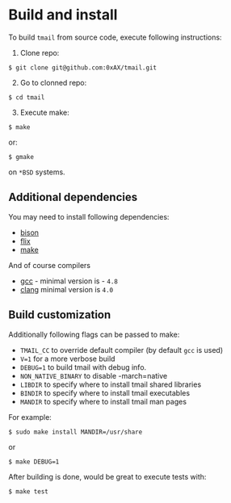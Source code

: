 # Build and install

To build `tmail` from source code, execute following instructions:

1. Clone repo:

```
$ git clone git@github.com:0xAX/tmail.git
```

2. Go to clonned repo:

```
$ cd tmail
```

3. Execute make:

```
$ make
```

or:

```
$ gmake
```

on `*BSD` systems.

## Additional dependencies

You may need to install following dependencies:

  * [bison](https://www.gnu.org/software/bison/)
  * [flix](https://www.gnu.org/software/flex/)
  * [make](https://www.gnu.org/software/make/)

And of course compilers

  * [gcc](https://gcc.gnu.org/) - minimal version is - `4.8`
  * [clang](https://clang.llvm.org/) minimal version is `4.0`

## Build customization

Additionally following flags can be passed to make:

  * `TMAIL_CC` to override default compiler (by default `gcc` is used)
  * `V=1` for a more verbose build
  * `DEBUG=1` to build tmail with debug info.
  * `NON_NATIVE_BINARY` to disable -march=native
  * `LIBDIR` to specify where to install tmail shared libraries
  * `BINDIR` to specify where to install tmail executables
  * `MANDIR` to specify where to install tmail man pages

For example:

```
$ sudo make install MANDIR=/usr/share
```

or

```
$ make DEBUG=1
```

After building is done, would be great to execute tests with:

```
$ make test
```
